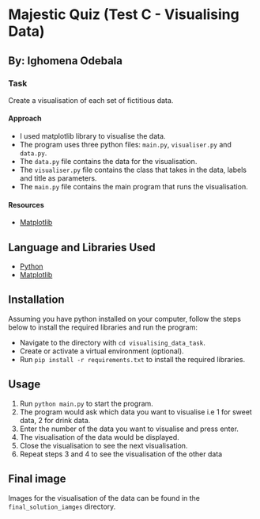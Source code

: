 # Majestic Quiz (Test C - Visualising Data)

## By: Ighomena Odebala

### Task
Create a visualisation of each set of fictitious data.

#### Approach
- I used matplotlib library to visualise the data.
- The program uses three python files: `main.py`, `visualiser.py` and `data.py`.
- The `data.py` file contains the data for the visualisation.
- The `visualiser.py` file contains the class that takes in the data, labels and title as parameters.
- The `main.py` file contains the main program that runs the visualisation.

#### Resources
- [Matplotlib](https://matplotlib.org/stable/tutorials/lifecycle.html#sphx-glr-tutorials-lifecycle-py)

## Language and Libraries Used
- [Python](https://www.python.org/)
- [Matplotlib](https://matplotlib.org/)

## Installation
Assuming you have python installed on your computer, follow the steps below to install the required libraries and run the program:
- Navigate to the directory with `cd visualising_data_task`.
- Create or activate a virtual environment (optional).
- Run `pip install -r requirements.txt` to install the required libraries.

## Usage
1. Run `python main.py` to start the program.
2. The program would ask which data you want to visualise i.e 1 for sweet data, 2 for drink data.
3. Enter the number of the data you want to visualise and press enter.
4. The visualisation of the data would be displayed.
5. Close the visualisation to see the next visualisation.
6. Repeat steps 3 and 4 to see the visualisation of the other data

## Final image
Images for the visualisation of the data can be found in the `final_solution_iamges` directory.
